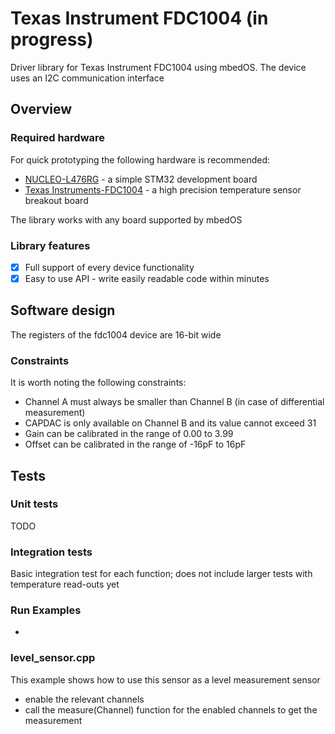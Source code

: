 # Texas Instrument FDC1004 (in progress)

Driver library for Texas Instrument FDC1004 using mbedOS. The device uses an I2C communication interface


## Overview
### Required hardware
For quick prototyping the following hardware is recommended:
- [NUCLEO-L476RG](https://os.mbed.com/platforms/ST-Nucleo-L476RG/) - a simple STM32 development board
- [Texas Instruments-FDC1004](https://www.digikey.com/en/products/detail/texas-instruments/FDC1004DSCR/6571851) - a high precision temperature sensor breakout board

The library works with any board supported by mbedOS

### Library features
- [x] Full support of every device functionality
- [x] Easy to use API - write easily readable code within minutes

## Software design
The registers of the fdc1004 device are 16-bit wide

### Constraints
It is worth noting the following constraints:
- Channel A must always be smaller than Channel B (in case of differential measurement)
- CAPDAC is only available on Channel B and its value cannot exceed 31
- Gain can be calibrated in the range of 0.00 to 3.99
- Offset can be calibrated in the range of -16pF to 16pF

## Tests
### Unit tests
TODO
### Integration tests
Basic integration test for each function; does not include larger tests with temperature read-outs yet

### Run Examples
- 
### level_sensor.cpp
This example shows how to use this sensor as a level measurement sensor
- enable the relevant channels
- call the measure(Channel) function for the enabled channels to get the measurement

